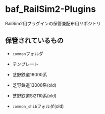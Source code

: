 # baf_RailSim2-Plugins
RailSim2用プラグインの保管兼配布用リポジトリ

## 保管されているもの
- `common`フォルダ
- テンプレート
- 芝野鉄道18000系

- 芝野鉄道13000系(old)
- 芝野鉄道Si2110系(old)
- `common_shib`フォルダ(old)
